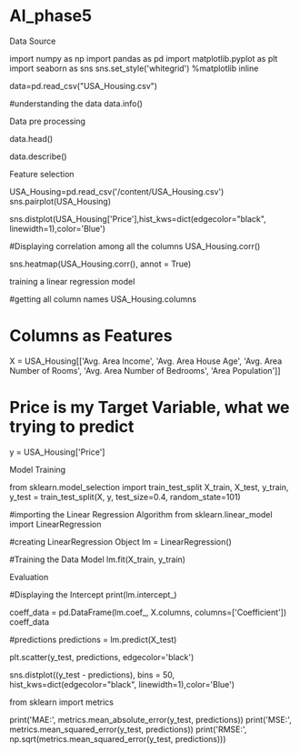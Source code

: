 # AI_phase5


Data Source


import numpy as np
import pandas as pd
import matplotlib.pyplot as plt
import seaborn as sns
sns.set_style('whitegrid')
%matplotlib inline
     

data=pd.read_csv("USA_Housing.csv")

     

#understanding the data
data.info()
     
Data pre processing


data.head()
     

data.describe()
     
Feature selection


USA_Housing=pd.read_csv('/content/USA_Housing.csv')
sns.pairplot(USA_Housing)
     

sns.distplot(USA_Housing['Price'],hist_kws=dict(edgecolor="black", linewidth=1),color='Blue')
     

#Displaying correlation among all the columns
USA_Housing.corr()
     

sns.heatmap(USA_Housing.corr(), annot = True)
     
training a linear regression model


#getting all column names
USA_Housing.columns



     

# Columns as Features
X = USA_Housing[['Avg. Area Income', 'Avg. Area House Age', 'Avg. Area Number of Rooms',
       'Avg. Area Number of Bedrooms', 'Area Population']]
     

# Price is my Target Variable, what we trying to predict
y = USA_Housing['Price']
     
Model Training


from sklearn.model_selection import train_test_split
X_train, X_test, y_train, y_test = train_test_split(X, y, test_size=0.4, random_state=101)
     

#importing the Linear Regression Algorithm
from sklearn.linear_model import LinearRegression
     

#creating LinearRegression Object
lm = LinearRegression()
     

#Training the Data Model
lm.fit(X_train, y_train)
     
Evaluation


#Displaying the Intercept
print(lm.intercept_)
     

coeff_data = pd.DataFrame(lm.coef_, X.columns, columns=['Coefficient'])
coeff_data
     

#predictions
predictions = lm.predict(X_test)
     

plt.scatter(y_test, predictions, edgecolor='black')
     

sns.distplot((y_test - predictions), bins = 50, hist_kws=dict(edgecolor="black", linewidth=1),color='Blue')
     

from sklearn import metrics
     

print('MAE:', metrics.mean_absolute_error(y_test, predictions))
print('MSE:', metrics.mean_squared_error(y_test, predictions))
print('RMSE:', np.sqrt(metrics.mean_squared_error(y_test, predictions)))
     
